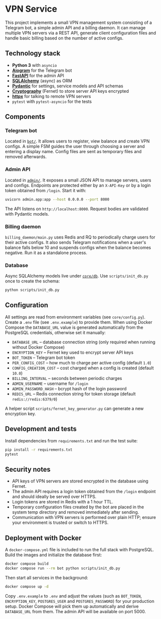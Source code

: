 # VPN Service

This project implements a small VPN management system consisting of a Telegram bot, a simple admin API and a billing daemon. It can manage multiple VPN servers via a REST API, generate client configuration files and handle basic billing based on the number of active configs.

## Technology stack

- **Python 3** with `asyncio`
- [**Aiogram**](https://github.com/aiogram/aiogram) for the Telegram bot
- [**FastAPI**](https://fastapi.tiangolo.com/) for the admin API
- [**SQLAlchemy**](https://www.sqlalchemy.org/) (async) as ORM
- [**Pydantic**](https://docs.pydantic.dev/) for settings, service models and API schemas
- [**Cryptography**](https://cryptography.io/) (Fernet) to store server API keys encrypted
- [**httpx**](https://www.python-httpx.org/) for talking to remote VPN servers
- `pytest` with `pytest-asyncio` for the tests

## Components

### Telegram bot

Located in [`bot/`](bot). It allows users to register, view balance and create VPN configs. A simple FSM guides the user through choosing a server and entering a display name. Config files are sent as temporary files and removed afterwards.

### Admin API

Located in [`admin/`](admin). It exposes a small JSON API to manage servers, users and configs. Endpoints are protected either by an `X-API-Key` or by a login token obtained from `/login`. Start it with:

```bash
uvicorn admin.app:app --host 0.0.0.0 --port 8000
```

The API listens on `http://localhost:8000`.
Request bodies are validated with Pydantic models.

### Billing daemon

`billing_daemon/main.py` uses Redis and RQ to periodically charge users for their active configs. It also sends Telegram notifications when a user's balance falls below 10 and suspends configs when the balance becomes negative. Run it as a standalone process.

### Database

Async SQLAlchemy models live under [`core/db`](core/db). Use `scripts/init_db.py` once to create the schema:

```bash
python scripts/init_db.py
```

## Configuration

All settings are read from environment variables (see `core/config.py`).
Create a `.env` file (see `.env.example`) to provide them.
When using Docker Compose the `DATABASE_URL` value is generated automatically
from the PostgreSQL credentials, otherwise set it manually:

- `DATABASE_URL` – database connection string (only required when running
  without Docker Compose)
- `ENCRYPTION_KEY` – Fernet key used to encrypt server API keys
- `BOT_TOKEN` – Telegram bot token
- `PER_CONFIG_COST` – how much to charge per active config (default `1.0`)
- `CONFIG_CREATION_COST` – cost charged when a config is created (default `10.0`)
- `BILLING_INTERVAL` – seconds between periodic charges
- `ADMIN_USERNAME` – username for `/login`
- `ADMIN_PASSWORD_HASH` – bcrypt hash of the login password
- `REDIS_URL` – Redis connection string for token storage (default `redis://redis:6379/0`)

A helper script `scripts/fernet_key_generator.py` can generate a new encryption key.

## Development and tests

Install dependencies from `requirements.txt` and run the test suite:

```bash
pip install -r requirements.txt
pytest
```

## Security notes

- API keys of VPN servers are stored encrypted in the database using Fernet.
- The admin API requires a login token obtained from the `/login` endpoint and should ideally be served over HTTPS.
- Login tokens are stored in Redis with a 1 hour TTL.
- Temporary configuration files created by the bot are placed in the system temp directory and removed immediately after sending.
- Communication with VPN servers is performed over plain HTTP; ensure your environment is trusted or switch to HTTPS.


## Deployment with Docker

A `docker-compose.yml` file is included to run the full stack with PostgreSQL.
Build the images and initialize the database first:

```bash
docker compose build
docker compose run --rm bot python scripts/init_db.py
```

Then start all services in the background:

```bash
docker compose up -d
```

Copy `.env.example` to `.env` and adjust the values (such as `BOT_TOKEN`,
`ENCRYPTION_KEY`, `POSTGRES_USER` and `POSTGRES_PASSWORD`) for your production
setup. Docker Compose will pick them up automatically and derive `DATABASE_URL`
from them. The admin API will be available on
port 5000.
